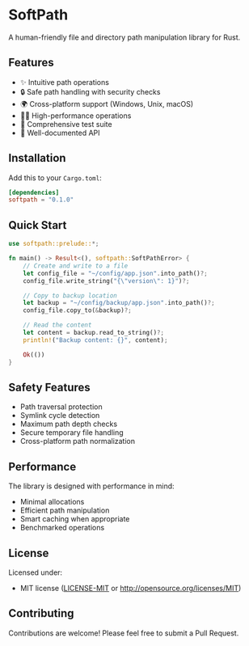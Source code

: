 # SoftPath

A human-friendly file and directory path manipulation library for Rust.

## Features

- ✨ Intuitive path operations
- 🔒 Safe path handling with security checks
- 🌍 Cross-platform support (Windows, Unix, macOS)
- 🏃‍♂️ High-performance operations
- 🧪 Comprehensive test suite
- 📝 Well-documented API

## Installation

Add this to your `Cargo.toml`:

```toml
[dependencies]
softpath = "0.1.0"
```

## Quick Start

```rust
use softpath::prelude::*;

fn main() -> Result<(), softpath::SoftPathError> {
    // Create and write to a file
    let config_file = "~/config/app.json".into_path()?;
    config_file.write_string("{\"version\": 1}")?;

    // Copy to backup location
    let backup = "~/config/backup/app.json".into_path()?;
    config_file.copy_to(&backup)?;

    // Read the content
    let content = backup.read_to_string()?;
    println!("Backup content: {}", content);

    Ok(())
}
```

## Safety Features

- Path traversal protection
- Symlink cycle detection
- Maximum path depth checks
- Secure temporary file handling
- Cross-platform path normalization

## Performance

The library is designed with performance in mind:

- Minimal allocations
- Efficient path manipulation
- Smart caching when appropriate
- Benchmarked operations

## License

Licensed under:

- MIT license ([LICENSE-MIT](LICENSE-MIT) or http://opensource.org/licenses/MIT)

## Contributing

Contributions are welcome! Please feel free to submit a Pull Request.

